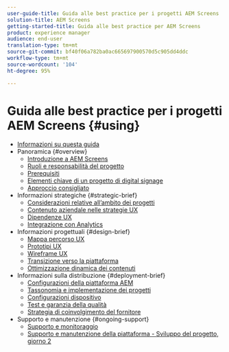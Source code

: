 ```yaml
---
user-guide-title: Guida alle best practice per i progetti AEM Screens
solution-title: AEM Screens
getting-started-title: Guida alle best practice per AEM Screens
product: experience manager
audience: end-user
translation-type: tm+mt
source-git-commit: bf40f06a782ba0ac665697900570d5c905dd4ddc
workflow-type: tm+mt
source-wordcount: '104'
ht-degree: 95%

---
```



# Guida alle best practice per i progetti AEM Screens {#using}

+ [Informazioni su questa guida](about-guide.md)
+ Panoramica {#overview}
   + [Introduzione a AEM Screens](introduction.md)
   + [Ruoli e responsabilità del progetto](roles-responsibilities.md)
   + [Prerequisiti](pre-requisites.md)
   + [Elementi chiave di un progetto di digital signage](getting-started-digital-signage.md)
   + [Approccio consigliato](recommended-approach.md)
+ Informazioni strategiche {#strategic-brief}
   + [Considerazioni relative all’ambito dei progetti](pre-sales-considerations.md)
   + [Contenuto aziendale nelle strategie UX](business-content-strategy.md)
   + [Dipendenze UX](ux-dependencies.md)
   + [Integrazione con Analytics](analytics.md)
+ Informazioni progettuali {#design-brief}
   + [Mappa percorso UX](journey-map.md)
   + [Prototipi UX](prototypes.md)
   + [Wireframe UX](wireframes.md)
   + [Transizione verso la piattaforma](transition-platform.md)
   + [Ottimizzazione dinamica dei contenuti](dynamic-creative-optimizations.md)
+ Informazioni sulla distribuzione {#deployment-brief}
   + [Configurazioni della piattaforma AEM](aem-platform-configurations.md)
   + [Tassonomia e implementazione dei progetti](project-taxonomy-implementation.md)
   + [Configurazioni dispositivo](device-configurations.md)
   + [Test e garanzia della qualità](testing-quality-assurance.md)
   + [Strategia di coinvolgimento del fornitore](vendor-engagement.md)
+ Supporto e manutenzione {#ongoing-support}
   + [Supporto e monitoraggio](support-monitoring.md)
   + [Supporto e manutenzione della piattaforma - Sviluppo del progetto, giorno 2](day-two-support-maintenance.md)
